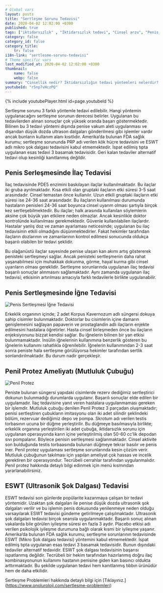 ```yaml
---
# Global vars
layout: posts
title: "Sertleşme Sorunu Tedavisi"
date: 2020-04-02 12:02:00 +0300
published: true
tags: ["iktidarsızlık" , "İktidarsızlık tedavi", "Cinsel arzu", "Penis nasıl sertleşir", "Penisin sertleşme sorunları", "Sertleşme sorunu tedavisi", "iktidarsızlık çözümü" , "sertleşme sorunu çözüm" , "sertleşme problemi çözüm" , "sertleşme sorunu ameliyat" , "sertleşme sorunu iğne" , "sertleşme sorunu ilaç", "iktidarsızlık ilaç" , "iktidarsızlık iğne" , "sertleşme sorunu ESWT" , "mutluluk çubuğu", "Penil protez" , "sertleşme sorunu neden olur" , "ereksiyon sorunu" , "penis sertleşmesi" , "sertleşme problemi" , "sertleşme sorunu" , "sertleşmeme" , "penis neden sertleşmez" , "sertleşme sorunu ameliyatı" , "ereksiyon tedavi" ]
category: false
category_id: false
category_title:
    tr: false
i18n-link: "sertlesme-sorunu-tedavisi"
# Theme specific vars
last_modified_at: 2020-04-02 12:02:00 +0300
thumbnail:
    name: false
    webp: false
summary: "Cinsellik nedir? İktidarsızlığın tedavi yöntemleri nelerdir? Cinsel arzu nedir? Penis nasıl sertleşir? Penisin sertleşme sorunları, Sertleşme sorunlarının tedavileri, İktidarsızlık tedavileri; ilaçla tedavi, mutluluk çubuğu, penil protez Erken boşalma ve Erken boşalma tedavisi..."
youtubeId: "r5np7vHczPQ"
---
```

{% include youtubePlayer.html id=page.youtubeId %}




Sertleşme sorunu 3 farklı yöntemle tedavi edilebilir. Hangi yöntemin uygulanacağını sertleşme sorunun derecesi belirler. Uygulanan bu tedavilerden alınan sonuçlar çok yüksek oranda başarı göstermektedir. Bilinen bu 3 tedavi yöntemi dışında penise vakum aleti uygulanması ve dışarıdan düşük dozda ultrason dalgaları gönderilmesi gibi işlemler vardır ancak bunların kullanım alanı kısıtlıdır. Amerika’da bulunan FDA sağlık kurumu; sertleşme sorununda PRP adı verilen kök hücre tedavisini ve ESWT adlı mikro şok dalgası tedavisini kabul etmemektedir. İspat edilmiş tıpta uygulanan esas tedavi 3 basamak tedavisidir. Geri kalan tedaviler alternatif tedavi olup kesinliği kanıtlanmış değildir.


## Penis Serleşmesinde İlaç Tedavisi

İlaç tedavisinde PDE5 enzimini baskılayan ilaçlar kullanılmaktadır. Bu ilaçlar iki gruba ayrılmaktadır. Kısa etkili olan gruptaki ilaçların etki süresi 3-5 saat arasındadır. Cinsel temastan önce kullanılır. Uzun etkili gruptaki ilaçların etki süresi ise 24-36 saat arasındadır. Bu ilaçların kullanılması durumunda hastaların penisleri 24-36 saat boyunca cinsel uyarım olması şartıyla birçok kez sertleşebilmektedir. Bu ilaçlar; halk arasında kullanılan söylemlerin aksine çok büyük yan etkilere neden olmazlar. Ancak kesinlikle doktor kontrolünde kullanılması gerekmektedir. Güvenle kullanılabilen ilaçlardır. Hastalar yanlış doz ve zaman ayarlaması neticesinde; uygulanan bu ilaç tedavisinin etkili olmadığını düşünmektedirler. Fakat hekimler tarafından ilaçların dozlarının ve zamanlarının kontrol edilmesi sonucunda oldukça başarılı olabilen bir tedavi şeklidir.

Bu olağanüstü ilaçlar sayesinde penise ulaşan kan akımı artış göstererek penisteki sertleşmeyi sağlar. Ancak penisteki sertleşmenin daha rahat yaşanabilmesi için muhakkak dokunma, görme, hayal kurma gibi cinsel uyarıların olması gereklidir. Sertleşme sorunlarında uygulanan ilaç tedavisi başarılı sonuçlar alınmasını sağlamaktadır. Aynı zamanda uygulanan ilaç tedavisi; etkisinin artırılması amacıyla farklı tedavilerle birlikte uygulanabilir.

## Penis Sertleşmesinde İğne Tedavisi

![Penis Sertleşmesi İğne Tedavisi](/assets/img/sertlesmesorunuigne.jpeg)

Erkeklik organının içinde; 2 adet Korpus Kavernozum adlı süngersi dokuya sahip cisimler bulunmaktadır. Doktorlar bu cisimlerin içine damarın genişlemesini sağlayan papaverin ve prostaglandin adlı ilaçların enjekte edilmesini hastalara öğretirler. Hasta cinsel birleşmeden önce bu ilaçların enjeksiyonunu bizzat kendisi sağlar. Bu iğnelerin bilinen bir yan etkisi bulunmamaktadır. İnsülin iğnelerinin kullanımına benzerlik gösteren bu iğnelerin kullanımı rahatlıkla öğrenilebilir. İğnelerin kullanımından 2-3 saat sonra peniste hala sertleşme görülüyorsa hekimler tarafından sertlik sonlandırılmaktadır. Bu durum nadir gerçekleşir.


## Penil Protez Ameliyatı (Mutluluk Çubuğu)

![Penil Protez](/assets/img/penilprotez.jpeg)

Peniste bulunan süngersi yapıdaki cisimlerde rezerv dediğimiz sertleştirici dokunun bulunmadığı durumlarda uygulanır. Başarılı sonuçlar elde edilen bir uygulamadır. İlaç tedavisine yanıt veren hastalara uygulanmaması gereken bir işlemdir. Mutluluk çubuğu denilen Penil Protez 3 parçadan oluşmaktadır; penisi sertleştiren çubukların imitasyonu olan iki adet silindir şeklindeki bölüm, rezervuar dediğimiz depo ve pompa. Skrotum adı verilen testis torbasının ucuna bir düğme yerleştirilir. Bu düğmeye basılmasıyla birlikte; erkeklik organına yerleştirilen iki adet çubuğa, iktidarsızlık sorunu için uygulanan operasyonda karın içine yerleştirilmiş olan 50-60 cc’lik depodan sıvı pompalanır. Böylece penisin sertleşmesi sağlanmaktadır. Cinsel aktivite son bulduğunda testis torbaasında bulunan düğmeye tekrar basılır ve penis iner. Penil protez uygulaması sertleşme sorunlarında kesin çözüm verir. Mutluluk çubuğunun takılması için yapılan ameliyat çok hassas ve incelik gerektiren bir operasyondur. Tecrübeli cerrahlar tarafından uygulanmalıdır. Penil protez hakkında detaylı bilgi edinmek için menü kısmından yararlanabilirsiniz.

## ESWT (Ultrasonik Şok Dalgası) Tedavisi

ESWT tedavisi son günlerde popülarite kazanmaya çalışan bir tedavi yöntemidir. Uzaktan şok dalgaları ile penise düşük dozda ultrasonik şok dalgaları verilir ve bu işlemin penis dokusunda yenilenmeye neden olduğu varsayılarak ESWT tedavisi gündeme getirilmeye çalışılmaktadır.  Ultrasonik şok dalgaları tedavisi birçok seansla uygulanmaktadır. Başarılı sonuç alınan vakalarda bile görülen iyileşme süresi en fazla 3 aydır. Placebo etkisi adı verilen psikolojik iyileşme durumuna bağlı olarak kısmi bir iyileşme yaşanır. Amerika’da bulunan FDA sağlık kurumu; sertleşme sorunlarının tedavisinde ESWT (Mikro Şok dalgası tedavisi) yöntemini kabul etmemektedir. İspat edilmiş tıpta uygulanan esas tedavi 3 basamak tedavisidir. Bunun dışındaki tedaviler alternatif tedavidir. ESWT şok dalgası tedavisinin başarısı ispatlanmış değildir. Tecrübeli bir hekim tarafından hazırlanmış doğru ilaç kombinasyonunun kullanımı hastanın penisine giden kan basıncı oldukta arttırmaktadır. Bu şekilde uygulanan tedavi hem kanıtlanmış tıbbın ürünüdür hem de daha etkilidir.


Sertleşme Problemleri hakkında detaylı bilgi için [Tıklayınız.] (https://www.onoluroloji.com/sertlesme-problemleri)

